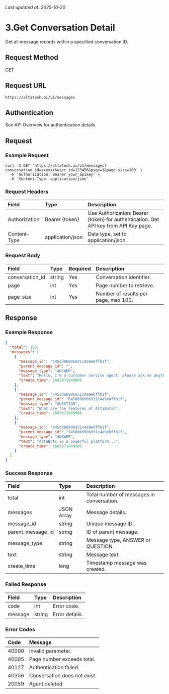 _Last updated at: 2025-10-20_

# **3.Get Conversation Detail**

Get all message records within a specified conversation ID.

## **Request Method**

GET

## **Request URL**

`https://altatech.ai/v1/messages`

## **Authentication**

See API Overview for authentication details.

## **Request**

### **Example Request**

```
curl -X GET 'https://altatech.ai/v1/messages?conversation_id=xxxxxx&user_id=123456&page=1&page_size=100' \
  -H 'Authorization: Bearer your_apikey' \
  -H 'Content-Type: application/json'
```

### **Request Headers**

| Field | Type | Description |
| :---- | :---- | :---- |
| Authorization | Bearer {token} | Use Authorization: Bearer {token} for authentication. Get API key from API Key page. |
| Content-Type | application/json | Data type, set to application/json. |

### **Request Body**

| Field | Type | Required | Description |
| :---- | :---- | :---- | :---- |
| conversation\_id | string | Yes | Conversation identifier. |
| page | int | Yes | Page number to retrieve. |
| page\_size | int | Yes | Number of results per page, max 100\. |

## **Response**

### **Example Response**

```json
{
  "total": 100,
  "messages": [
    {
      "message_id": "645dd86906931c4a9e0ffb1f",
      "parent_message_id": "",
      "message_type": "ANSWER", 
      "text": "Hello, I'm a customer service agent, please ask me anything.",
      "create_time": 1683871849906
    },
    {  
      "message_id": "745dd86906931c4a9e0ffb1f",
      "parent_message_id": "645dd86906931c4a9e0ffb1f",
      "message_type": "QUESTION",
      "text": "What are the features of AltaBots?",
      "create_time": 1683871849906
    },
    {
      "message_id": "845dd86906931c4a9e0ffb1f",
      "parent_message_id": "745dd86906931c4a9e0ffb1f",
      "message_type": "ANSWER",
      "text": "AltaBots is a powerful platform...",
      "create_time": 1683871849906
    }
  ] 
}
```

### **Success Response**

| Field | Type | Description |
| :---- | :---- | :---- |
| total | int | Total number of messages in conversation. |
| messages | JSON Array | Message details. |
|       message\_id | string | Unique message ID. |
|       parent\_message\_id | string | ID of parent message. |
|       message\_type | string | Message type, ANSWER or QUESTION. |
|       text | string | Message text. |
|       create\_time | long | Timestamp message was created. |

### **Failed Response**

| Field | Type | Description |
| :---- | :---- | :---- |
| code | int | Error code. |
| message | string | Error details. |

### **Error Codes**

| Code | Message |
| :---- | :---- |
| 40000 | Invalid parameter. |
| 40005 | Page number exceeds total. |
| 40127 | Authentication failed. |
| 40356 | Conversation does not exist. |
| 20059 | Agent deleted |
